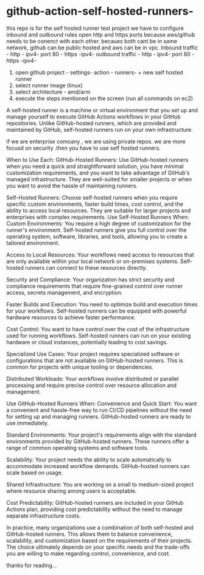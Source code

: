 # github-action-self-hosted-runners-

this repo is for the self hosted runner test project
we have to configure inbound and outbound rules
open http and https ports because aws/github needs to be conenct with each other.
becaues both cant be in same network, github can be public hosted and aws can be in vpc.
Inbound traffic - http - ipv4- port 80 - https -ipv4-
outbound traffic - http - ipv4- port 80 - https -ipv4-

1. open github project - settings- action - runners- + new self hosted runner
2. select runner image (linux)
3. select architecture - amd/arm
4. execute the steps mentioned on the screen (run all commands on ec2)

A self-hosted runner is a machine or virtual environment that you set up and manage yourself to execute GitHub Actions workflows in your GitHub repositories. Unlike GitHub-hosted runners, which are provided and maintained by GitHub, self-hosted runners run on your own infrastructure.

if we are enterprise comoany , we are using private repos. we are more focusd on security .then you have to use self hosted runners.

When to Use Each:
GitHub-Hosted Runners: Use GitHub-hosted runners when you need a quick and straightforward solution, you have minimal customization requirements, and you want to take advantage of GitHub's managed infrastructure. They are well-suited for smaller projects or when you want to avoid the hassle of maintaining runners.

Self-Hosted Runners: Choose self-hosted runners when you require specific custom environments, faster build times, cost control, and the ability to access local resources. They are suitable for larger projects and enterprises with complex requirements.
Use Self-Hosted Runners When:
Custom Environments: You require a high degree of customization for the runner's environment. Self-hosted runners give you full control over the operating system, software, libraries, and tools, allowing you to create a tailored environment.

Access to Local Resources: Your workflows need access to resources that are only available within your local network or on-premises systems. Self-hosted runners can connect to these resources directly.

Security and Compliance: Your organization has strict security and compliance requirements that require fine-grained control over runner access, secrets management, and encryption.

Faster Builds and Execution: You need to optimize build and execution times for your workflows. Self-hosted runners can be equipped with powerful hardware resources to achieve faster performance.

Cost Control: You want to have control over the cost of the infrastructure used for running workflows. Self-hosted runners can run on your existing hardware or cloud instances, potentially leading to cost savings.

Specialized Use Cases: Your project requires specialized software or configurations that are not available on GitHub-hosted runners. This is common for projects with unique tooling or dependencies.

Distributed Workloads: Your workflows involve distributed or parallel processing and require precise control over resource allocation and management.

Use GitHub-Hosted Runners When:
Convenience and Quick Start: You want a convenient and hassle-free way to run CI/CD pipelines without the need for setting up and managing runners. GitHub-hosted runners are ready to use immediately.

Standard Environments: Your project's requirements align with the standard environments provided by GitHub-hosted runners. These runners offer a range of common operating systems and software tools.

Scalability: Your project needs the ability to scale automatically to accommodate increased workflow demands. GitHub-hosted runners can scale based on usage.

Shared Infrastructure: You are working on a small to medium-sized project where resource sharing among users is acceptable.

Cost Predictability: GitHub-hosted runners are included in your GitHub Actions plan, providing cost predictability without the need to manage separate infrastructure costs.

In practice, many organizations use a combination of both self-hosted and GitHub-hosted runners. This allows them to balance convenience, scalability, and customization based on the requirements of their projects. The choice ultimately depends on your specific needs and the trade-offs you are willing to make regarding control, convenience, and cost.






thanks for reading...
